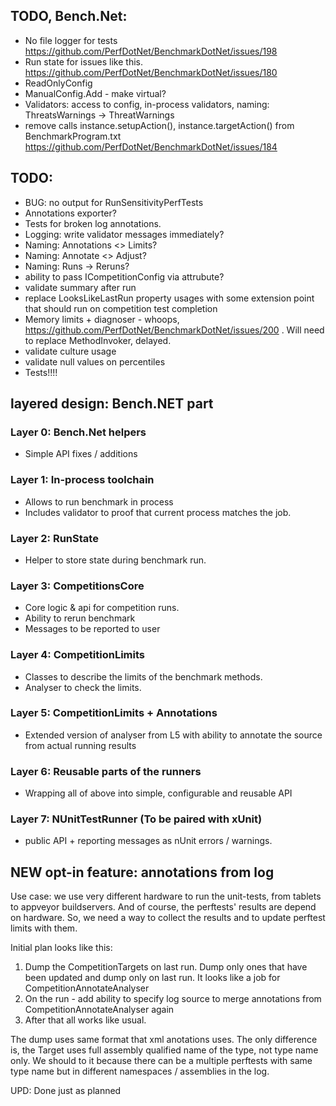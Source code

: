 ﻿## TODO, Bench.Net:
* No file logger for tests https://github.com/PerfDotNet/BenchmarkDotNet/issues/198
* Run state for issues like this. https://github.com/PerfDotNet/BenchmarkDotNet/issues/180
* ReadOnlyConfig
* ManualConfig.Add - make virtual?
* Validators: access to config, in-process validators, naming: ThreatsWarnings -> ThreatWarnings
* remove calls instance.setupAction(), instance.targetAction() from BenchmarkProgram.txt
  https://github.com/PerfDotNet/BenchmarkDotNet/issues/184

## TODO:
 * BUG: no output for RunSensitivityPerfTests
 * Annotations exporter?
 * Tests for broken log annotations.
 * Logging: write validator messages immediately?
 * Naming: Annotations <> Limits?
 * Naming: Annotate <> Adjust?
 * Naming: Runs -> Reruns?
 * ability to pass ICompetitionConfig via attrubute?
 * validate summary after run
 * replace LooksLikeLastRun property usages with some extension point that should run on competition test completion
 * Memory limits + diagnoser - whoops, https://github.com/PerfDotNet/BenchmarkDotNet/issues/200 . Will need to replace MethodInvoker, delayed.
 * validate culture usage
 * validate null values on percentiles
 * Tests!!!!

## layered design: Bench.NET part

### Layer 0: Bench.Net helpers
 * Simple API fixes / additions

### Layer 1: In-process toolchain
 * Allows to run benchmark in process
 * Includes validator to proof that current process matches the job.

### Layer 2: RunState
 * Helper to store state during benchmark run.

### Layer 3: CompetitionsCore
 * Core logic & api for competition runs.
 * Ability to rerun benchmark
 * Messages to be reported to user

### Layer 4: CompetitionLimits
 * Classes to describe the limits of the benchmark methods.
 * Analyser to check the limits.

### Layer 5: CompetitionLimits + Annotations
 * Extended version of analyser from L5 with ability to annotate the source from actual running results

### Layer 6: Reusable parts of the runners
 * Wrapping all of above into simple, configurable and reusable API

### Layer 7: NUnitTestRunner (To be paired with xUnit)
 * public API + reporting messages as nUnit errors / warnings.


## NEW opt-in feature: annotations from log

Use case: we use very different hardware to run the unit-tests, from tablets to appveyor buildservers.
And of course, the perftests' results are depend on hardware. So, we need a way to collect the results and to update perftest limits with them.

Initial plan looks like this:

1. Dump the CompetitionTargets on last run. Dump only ones that have been updated and dump only on last run.
It looks like a job for CompetitionAnnotateAnalyser
2. On the run - add ability to specify log source to merge annotations from
CompetitionAnnotateAnalyser again
3. After that all works like usual.

The dump uses same format that xml anotations uses. The only difference is,
the Target uses full assembly qualified name of the type, not type name only.
We should to it because there can be a multiple perftests with same type name but in different namespaces / assemblies in the log.

UPD: Done just as planned